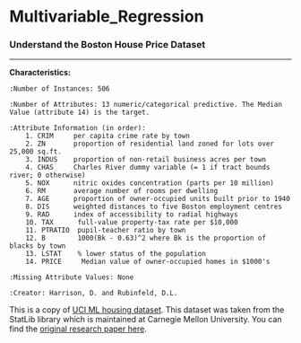 # Multivariable_Regression
### Understand the Boston House Price Dataset

---------------------------

**Characteristics:**  

    :Number of Instances: 506 

    :Number of Attributes: 13 numeric/categorical predictive. The Median Value (attribute 14) is the target.

    :Attribute Information (in order):
        1. CRIM     per capita crime rate by town
        2. ZN       proportion of residential land zoned for lots over 25,000 sq.ft.
        3. INDUS    proportion of non-retail business acres per town
        4. CHAS     Charles River dummy variable (= 1 if tract bounds river; 0 otherwise)
        5. NOX      nitric oxides concentration (parts per 10 million)
        6. RM       average number of rooms per dwelling
        7. AGE      proportion of owner-occupied units built prior to 1940
        8. DIS      weighted distances to five Boston employment centres
        9. RAD      index of accessibility to radial highways
        10. TAX      full-value property-tax rate per $10,000
        11. PTRATIO  pupil-teacher ratio by town
        12. B        1000(Bk - 0.63)^2 where Bk is the proportion of blacks by town
        13. LSTAT    % lower status of the population
        14. PRICE     Median value of owner-occupied homes in $1000's
        
    :Missing Attribute Values: None

    :Creator: Harrison, D. and Rubinfeld, D.L.

This is a copy of [UCI ML housing dataset](https://archive.ics.uci.edu/ml/machine-learning-databases/housing/). This dataset was taken from the StatLib library which is maintained at Carnegie Mellon University. You can find the [original research paper here](https://deepblue.lib.umich.edu/bitstream/handle/2027.42/22636/0000186.pdf?sequence=1&isAllowed=y). 
